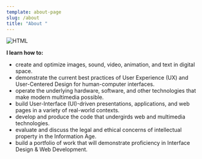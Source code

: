 ```yaml
---
template: about-page
slug: /about
title: "About "
---
```

![HTML](/assets/andrew-seaman-4fi_4q6_efm-unsplash.jpg "CODING")

<!--StartFragment-->

**I learn how to:**

* create and optimize images, sound, video, animation, and text in digital space.
* demonstrate the current best practices of User Experience (UX) and User-Centered Design for human-computer interfaces.
* operate the underlying hardware, software, and other technologies that make modern multimedia possible.
* build User-Interface (UI)-driven presentations, applications, and web pages in a variety of real-world contexts.
* develop and produce the code that undergirds web and multimedia technologies.
* evaluate and discuss the legal and ethical concerns of intellectual property in the Information Age.
* build a portfolio of work that will demonstrate proficiency in Interface Design & Web Development.

<!--EndFragment-->